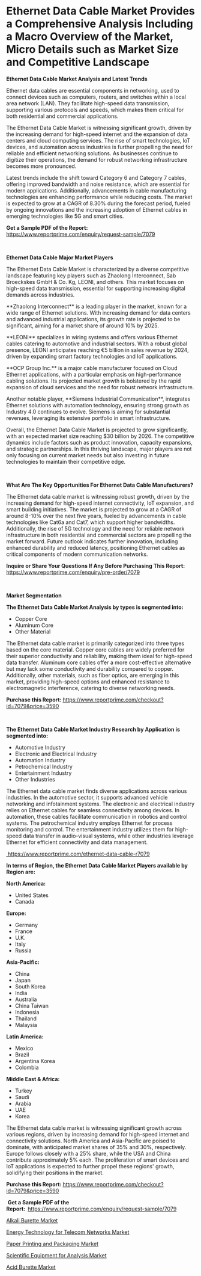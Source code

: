 <p><h1>Ethernet Data Cable Market Provides a Comprehensive Analysis Including a Macro Overview of the Market, Micro Details such as Market Size and Competitive Landscape</h1></p><p><strong>Ethernet Data Cable Market Analysis and Latest Trends</strong></p>
<p><p>Ethernet data cables are essential components in networking, used to connect devices such as computers, routers, and switches within a local area network (LAN). They facilitate high-speed data transmission, supporting various protocols and speeds, which makes them critical for both residential and commercial applications. </p><p>The Ethernet Data Cable Market is witnessing significant growth, driven by the increasing demand for high-speed internet and the expansion of data centers and cloud computing services. The rise of smart technologies, IoT devices, and automation across industries is further propelling the need for reliable and efficient networking solutions. As businesses continue to digitize their operations, the demand for robust networking infrastructure becomes more pronounced.</p><p>Latest trends include the shift toward Category 6 and Category 7 cables, offering improved bandwidth and noise resistance, which are essential for modern applications. Additionally, advancements in cable manufacturing technologies are enhancing performance while reducing costs. The market is expected to grow at a CAGR of 8.30% during the forecast period, fueled by ongoing innovations and the increasing adoption of Ethernet cables in emerging technologies like 5G and smart cities.</p></p>
<p><strong>Get a Sample PDF of the Report:&nbsp;</strong> <a href="https://www.reportprime.com/enquiry/request-sample/7079?utm_campaign=1113&utm_medium=2&utm_source=Github&utm_content=ia&utm_term=25112024&utm_id=ethernet-data-cable">https://www.reportprime.com/enquiry/request-sample/7079</a></p>
<p>&nbsp;</p>
<p><strong>Ethernet Data Cable Major Market Players</strong></p>
<p><p>The Ethernet Data Cable Market is characterized by a diverse competitive landscape featuring key players such as Zhaolong Interconnect, Sab Broeckskes GmbH & Co. Kg, LEONI, and others. This market focuses on high-speed data transmission, essential for supporting increasing digital demands across industries.</p><p>**Zhaolong Interconnect** is a leading player in the market, known for a wide range of Ethernet solutions. With increasing demand for data centers and advanced industrial applications, its growth rate is projected to be significant, aiming for a market share of around 10% by 2025.</p><p>**LEONI** specializes in wiring systems and offers various Ethernet cables catering to automotive and industrial sectors. With a robust global presence, LEONI anticipates reaching €5 billion in sales revenue by 2024, driven by expanding smart factory technologies and IoT applications.</p><p>**OCP Group Inc.** is a major cable manufacturer focused on Cloud Ethernet applications, with a particular emphasis on high-performance cabling solutions. Its projected market growth is bolstered by the rapid expansion of cloud services and the need for robust network infrastructure.</p><p>Another notable player, **Siemens Industrial Communication**, integrates Ethernet solutions with automation technology, ensuring strong growth as Industry 4.0 continues to evolve. Siemens is aiming for substantial revenues, leveraging its extensive portfolio in smart infrastructure.</p><p>Overall, the Ethernet Data Cable Market is projected to grow significantly, with an expected market size reaching $30 billion by 2026. The competitive dynamics include factors such as product innovation, capacity expansions, and strategic partnerships. In this thriving landscape, major players are not only focusing on current market needs but also investing in future technologies to maintain their competitive edge.</p></p>
<p>&nbsp;</p>
<p><strong>What Are The Key Opportunities For Ethernet Data Cable Manufacturers?</strong></p>
<p><p>The Ethernet data cable market is witnessing robust growth, driven by the increasing demand for high-speed internet connectivity, IoT expansion, and smart building initiatives. The market is projected to grow at a CAGR of around 8-10% over the next five years, fueled by advancements in cable technologies like Cat6a and Cat7, which support higher bandwidths. Additionally, the rise of 5G technology and the need for reliable network infrastructure in both residential and commercial sectors are propelling the market forward. Future outlook indicates further innovation, including enhanced durability and reduced latency, positioning Ethernet cables as critical components of modern communication networks.</p></p>
<p><strong>Inquire or Share Your Questions If Any Before Purchasing This Report:</strong> <a href="https://www.reportprime.com/enquiry/pre-order/7079?utm_campaign=1113&utm_medium=2&utm_source=Github&utm_content=ia&utm_term=25112024&utm_id=ethernet-data-cable">https://www.reportprime.com/enquiry/pre-order/7079</a></p>
<p>&nbsp;</p>
<p><strong>Market Segmentation</strong></p>
<p><strong>The Ethernet Data Cable Market Analysis by types is segmented into:</strong></p>
<p><ul><li>Copper Core</li><li>Aluminum Core</li><li>Other Material</li></ul></p>
<p><p>The Ethernet data cable market is primarily categorized into three types based on the core material. Copper core cables are widely preferred for their superior conductivity and reliability, making them ideal for high-speed data transfer. Aluminum core cables offer a more cost-effective alternative but may lack some conductivity and durability compared to copper. Additionally, other materials, such as fiber optics, are emerging in this market, providing high-speed options and enhanced resistance to electromagnetic interference, catering to diverse networking needs.</p></p>
<p><strong>Purchase this Report:&nbsp;</strong><a href="https://www.reportprime.com/checkout?id=7079&price=3590&utm_campaign=1113&utm_medium=2&utm_source=Github&utm_content=ia&utm_term=25112024&utm_id=ethernet-data-cable">https://www.reportprime.com/checkout?id=7079&price=3590</a></p>
<p>&nbsp;</p>
<p><strong>The Ethernet Data Cable Market Industry Research by Application is segmented into:</strong></p>
<p><ul><li>Automotive Industry</li><li>Electronic and Electrical Industry</li><li>Automation Industry</li><li>Petrochemical Industry</li><li>Entertainment Industry</li><li>Other Industries</li></ul></p>
<p><p>The Ethernet data cable market finds diverse applications across various industries. In the automotive sector, it supports advanced vehicle networking and infotainment systems. The electronic and electrical industry relies on Ethernet cables for seamless connectivity among devices. In automation, these cables facilitate communication in robotics and control systems. The petrochemical industry employs Ethernet for process monitoring and control. The entertainment industry utilizes them for high-speed data transfer in audio-visual systems, while other industries leverage Ethernet for efficient connectivity and data management.</p></p>
<p><a href="https://www.reportprime.com/ethernet-data-cable-r7079?utm_campaign=1113&utm_medium=2&utm_source=Github&utm_content=ia&utm_term=25112024&utm_id=ethernet-data-cable">&nbsp;https://www.reportprime.com/ethernet-data-cable-r7079</a></p>
<p><strong>In terms of Region, the Ethernet Data Cable Market Players available by Region are:</strong></p>
<p>
    <p> <strong> North America: </strong>
        <ul>
            <li>United States</li>
            <li>Canada</li>
        </ul>
        </p> 
    <p> <strong> Europe: </strong>
        <ul>
            <li>Germany</li>
            <li>France</li>
            <li>U.K.</li>
            <li>Italy</li>
            <li>Russia</li>
        </ul>
        </p> 
    <p> <strong> Asia-Pacific: </strong>
        <ul>
            <li>China</li>
            <li>Japan</li>
            <li>South Korea</li>
            <li>India</li>
            <li>Australia</li>
            <li>China Taiwan</li>
            <li>Indonesia</li>
            <li>Thailand</li>
            <li>Malaysia</li>
        </ul>
        </p> 
    <p> <strong> Latin America: </strong>
        <ul>
            <li>Mexico</li>
            <li>Brazil</li>
            <li>Argentina Korea</li>
            <li>Colombia</li>
        </ul>
        </p> 
    <p> <strong> Middle East & Africa: </strong>
        <ul>
            <li>Turkey</li>
            <li>Saudi</li>
            <li>Arabia</li>
            <li>UAE</li>
            <li>Korea</li>
        </ul>
    </p>
    </p>
<p><p>The Ethernet data cable market is witnessing significant growth across various regions, driven by increasing demand for high-speed internet and connectivity solutions. North America and Asia-Pacific are poised to dominate, with anticipated market shares of 35% and 30%, respectively. Europe follows closely with a 25% share, while the USA and China contribute approximately 5% each. The proliferation of smart devices and IoT applications is expected to further propel these regions' growth, solidifying their positions in the market.</p></p>
<p><strong>Purchase this Report: </strong><a href="https://www.reportprime.com/checkout?id=7079&price=3590&utm_campaign=1113&utm_medium=2&utm_source=Github&utm_content=ia&utm_term=25112024&utm_id=ethernet-data-cable">https://www.reportprime.com/checkout?id=7079&price=3590</a></p>
<p>&nbsp;<strong>Get a Sample PDF of the Report:&nbsp;&nbsp;</strong><a href="https://www.reportprime.com/enquiry/request-sample/7079?utm_campaign=1113&utm_medium=2&utm_source=Github&utm_content=ia&utm_term=25112024&utm_id=ethernet-data-cable">https://www.reportprime.com/enquiry/request-sample/7079</a></p>
<p><strong></strong></p>
<p><p><a href="https://www.linkedin.com/pulse/alkali-burette-market-transformation-comparative-analysis-2024-2031-r1gvc?utm_campaign=1113&utm_medium=2&utm_source=Github&utm_content=ia&utm_term=25112024&utm_id=ethernet-data-cable">Alkali Burette Market</a></p><p><a href="https://github.com/AbbasMahmud554/Market-Research-Report-List-1/blob/main/energy-technology-for-telecom-networks-market.md?utm_campaign=1113&utm_medium=2&utm_source=Github&utm_content=ia&utm_term=25112024&utm_id=ethernet-data-cable">Energy Technology for Telecom Networks Market</a></p><p><a href="https://issuu.com/reportprime-2/docs/paper-printing-and-packaging-market_b40f7e55fd3c68?utm_campaign=1113&utm_medium=2&utm_source=Github&utm_content=ia&utm_term=25112024&utm_id=ethernet-data-cable">Paper Printing and Packaging Market</a></p><p><a href="https://issuu.com/reportprime-2/docs/scientific-equipment-for-analysis-m_7b76803f78917f?utm_campaign=1113&utm_medium=2&utm_source=Github&utm_content=ia&utm_term=25112024&utm_id=ethernet-data-cable">Scientific Equipment for Analysis Market</a></p><p><a href="https://www.linkedin.com/pulse/acid-burette-industry-resonance-67-amplification-across-domains-zrnic?utm_campaign=1113&utm_medium=2&utm_source=Github&utm_content=ia&utm_term=25112024&utm_id=ethernet-data-cable">Acid Burette Market</a></p></p>